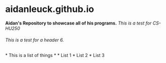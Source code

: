# aidanleuck.github.io
**Aidan's Repository to showcase all of his programs.**
*This is a test for CS-HU250* 
<h6> This is a test for a header 6. </h6> 
* This is a list of things *
  * List 1 
  * List 2 
  * List 3 
